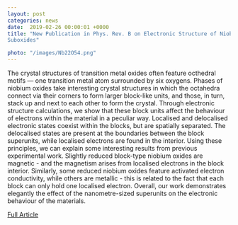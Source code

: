 ```yaml
---                                                                                                                                                                                      
layout: post                                                                                                                                                                             
categories: news                                                                                                                                                                 
date:  2019-02-26 00:00:01 +0000                                                                                                                                                        
title: "New Publication in Phys. Rev. B on Electronic Structure of Niobium 
Suboxides"

photo: "/images/Nb22O54.png"
---            
```


The crystal structures of transition metal oxides often feature octhedral motifs — one transition metal atom surrounded by six oxygens. Phases of niobium oxides take interesting crystal structures in which the octahedra connect via their corners to form larger block-like units, and those, in turn, stack up and next to each other to form the crystal. Through electronic structure calculations, we show that these block units affect the behaviour of electrons within the material in a peculiar way. Localised and delocalised electronic states coexist within the blocks, but are spatially separated. The delocalised states are present at the boundaries between the block superunits, while localised electrons are found in the interior. Using these principles, we can explain some interesting results from previous experimental work. Slightly reduced block-type niobium oxides are magnetic - and the magnetism arises from localised electrons in the block interior. Similarly, some reduced niobium oxides feature activated electron conductivity, while others are metallic - this is related to the fact that each block can only hold one localised electron. Overall, our work demonstrates elegantly the effect of the nanometre-sized superunits on the electronic behaviour of the materials.

[Full Article](https://link.aps.org/doi/10.1103/PhysRevB.99.075151)
